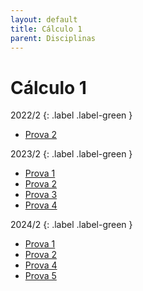 ```yaml
---
layout: default
title: Cálculo 1
parent: Disciplinas
---
```


# Cálculo 1

2022/2
{: .label .label-green }

- [Prova 2](2022/2/prova2.pdf)

2023/2
{: .label .label-green }

- [Prova 1](2023/2/prova1.pdf)
- [Prova 2](2023/2/prova2.pdf)
- [Prova 3](2023/2/prova3.pdf)
- [Prova 4](2023/2/prova4.pdf)

2024/2
{: .label .label-green }

- [Prova 1](2024/2/prova1.pdf)
- [Prova 2](2024/2/prova2.pdf)
- [Prova 4](2024/2/prova4.pdf)
- [Prova 5](2024/2/prova5.pdf)
